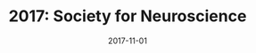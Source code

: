 ---
title: "2017: Society for Neuroscience"
conference_id: "SFN_2017"
date: 2017-11-01
location: "Washington, DC"
layout: conference
---
